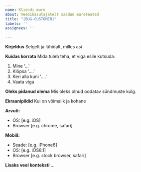 ```yaml
---
name: Kliendi mure
about: Veebikasutajatelt saadud mureteated
title: "[BUG-CUSTOMER]"
labels: ''
assignees: ''

---
```


**Kirjeldus**
Selgelt ja lühidalt, milles asi

**Kuidas korrata**
Mida tuleb teha, et viga esile kutsuda:
1. Mine '...'
2. Klõpsa '....'
3. Keri alla kuni '....'
4. Vaata viga

**Oleks pidanud olema**
Mis oleks olnud oodatav sündmuste kulg.

**Ekraanipildid**
Kui on võimalik ja kohane

**Arvuti:**
 - OS: [e.g. iOS]
 - Browser [e.g. chrome, safari]

**Mobiil:**
 - Seade: [e.g. iPhone6]
 - OS: [e.g. iOS8.1]
 - Browser [e.g. stock browser, safari]
 
**Lisaks veel konteksti**
...
